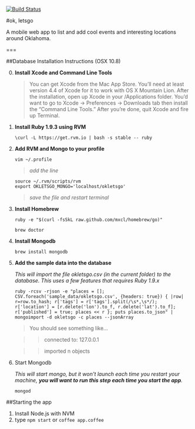 [![Build Status](https://secure.travis-ci.org/tulsawebdevs/okletsgo.png)](http://travis-ci.org/tulsawebdevs/okletsgo)

#ok, letsgo

A mobile web app to list and add cool events and interesting locations around Oklahoma.

===

##Database Installation Instructions (OSX 10.8)

0.  **Install Xcode and Command Line Tools**
	> You can get Xcode from the Mac App Store. You’ll need at least version 4.4 of Xcode for it to work with OS X Mountain Lion. After the installation, open up Xcode in your /Applications folder. You’d want to go to Xcode -> Preferences -> Downloads tab then install the “Command Line Tools.” After you’re done, quit Xcode and fire up Terminal.

1. **Install Ruby 1.9.3 using RVM**

	```
    \curl -L https://get.rvm.io | bash -s stable --	ruby
    ```

2. **Add RVM and Mongo to your profile**
 	
 	```
 	vim ~/.profile
 	
 	```
 	> *add the line*
 	
 	```
 	source ~/.rvm/scripts/rvm
 	export OKLETSGO_MONGO='localhost/okletsgo'
 	```
 	> *save the file and restart terminal*

2. **Install Homebrew**
 
 	```
 	ruby -e "$(curl -fsSkL raw.github.com/mxcl/homebrew/go)"
 	```
 	```
 	brew doctor
 	```
 
3. **Install Mongodb**
 	
 	```
    brew install mongodb
	```

4. **Add the sample data into the database**
	
	*This will import the file okletsgo.csv (in the current folder) to the database.  This uses a few features that requires Ruby 1.9.x*
	
	```
	ruby -rcsv -rjson -e "places = []; CSV.foreach('sample_data/okletsgo.csv', {headers: true}) { |row| r=row.to_hash; r['tags'] = r['tags'].split(/\s*,\s*/); r['location'] = [r.delete('lon').to_f, r.delete('lat').to_f]; r['published'] = true; places << r }; puts places.to_json" | mongoimport -d okletsgo -c places --jsonArray

	```
	> You should see something like…
	
	>> connected to: 127.0.0.1
	
	>> imported n objects
	
5. Start Mongodb

	*This will start mongo, but it won't launch each time you restart your machine, **you will want to run this step each time you start the app**.*


	```          
	mongod
	```
##Starting the app
1. Install Node.js with NVM
2. type `npm start` or `coffee app.coffee` 